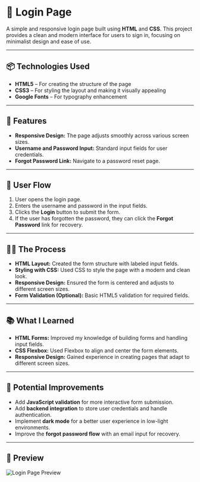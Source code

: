 # 🔐 Login Page  

A simple and responsive login page built using **HTML** and **CSS**. This project provides a clean and modern interface for users to sign in, focusing on minimalist design and ease of use.

---

## 📦 Technologies Used  
- **HTML5** – For creating the structure of the page  
- **CSS3** – For styling the layout and making it visually appealing  
- **Google Fonts** – For typography enhancement  

---

## 🦄 Features  
- **Responsive Design:** The page adjusts smoothly across various screen sizes.  
- **Username and Password Input:** Standard input fields for user credentials.  
- **Forgot Password Link:** Navigate to a password reset page.   

---

## 🎯 User Flow  
1. User opens the login page.  
2. Enters the username and password in the input fields.  
4. Clicks the **Login** button to submit the form.  
5. If the user has forgotten the password, they can click the **Forgot Password** link for recovery.

---

## 👨‍💻 The Process  
- **HTML Layout:** Created the form structure with labeled input fields.  
- **Styling with CSS:** Used CSS to style the page with a modern and clean look.  
- **Responsive Design:** Ensured the form is centered and adjusts to different screen sizes.  
- **Form Validation (Optional):** Basic HTML5 validation for required fields.  

---

## 📚 What I Learned  
- **HTML Forms:** Improved my knowledge of building forms and handling input fields.  
- **CSS Flexbox:** Used Flexbox to align and center the form elements.  
- **Responsive Design:** Gained experience in creating pages that adapt to different screen sizes.  

---

## 💭 Potential Improvements  
- Add **JavaScript validation** for more interactive form submission.  
- Add **backend integration** to store user credentials and handle authentication.  
- Implement **dark mode** for a better user experience in low-light environments.  
- Improve the **forgot password flow** with an email input for recovery.

---

## 📸 Preview 
![Login Page Preview](./assets/banner.jpeg)  



 
